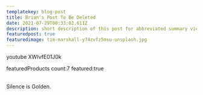```yaml
---
templatekey: blog-post
title: Brian's Post To Be Deleted
date: 2021-07-29T00:33:02.611Z
description: short description of this post for abbreviated summary views
featuredpost: true
featuredimage: tim-marshall-y74zvfz5msu-unsplash.jpg
---
```

youtube XWIvfE01J0k



featuredProducts count:7 featured:true

\
Silence is Golden.
<br />
<br />
<br />
<br />
<br />
<br />
<br />
<br />
<br />
<br />